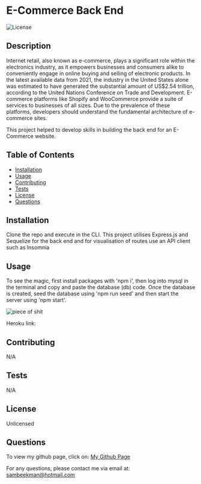 
# E-Commerce Back End

![License](https://img.shields.io/badge/License-Unlicensed-blue)


## Description

Internet retail, also known as e-commerce, plays a significant role within the electronics industry, as it empowers businesses and consumers alike to conveniently engage in online buying and selling of electronic products. In the latest available data from 2021, the industry in the United States alone was estimated to have generated the substantial amount of US$2.54 trillion, according to the United Nations Conference on Trade and Development. E-commerce platforms like Shopify and WooCommerce provide a suite of services to businesses of all sizes. Due to the prevalence of these platforms, developers should understand the fundamental architecture of e-commerce sites. 

This project helped to develop skills in building the back end for an E-Commerce website.


## Table of Contents
- [Installation](#Installation)
- [Usage](#Usage)
- [Contributing](#Contributing)
- [Tests](#Tests)
- [License](#License)
- [Questions](#Questions)


## Installation

Clone the repo and execute in the CLI. This project utilises Express.js and Sequelize for the back end and for visualisation of routes use an API client such as Insomnia


## Usage

To see the magic, first install packages with 'npm i', then log into mysql in the terminal and copy and paste the database (db) code. Once the database is created, seed the database using 'npm run seed' and then start the server using 'npm start'.

![piece of shit](https://github.com/SamBeekman/E-Commerce-Back-End/assets/131665093/8f9345b5-942d-417f-a5be-cb01d462a98e)




Heroku link: 

## Contributing

N/A


## Tests

N/A


## License

Unlicensed


## Questions

To view my github page, click on: [My Github Page](https://www.github.com/SamBeekman)

For any questions, please contact me via email at: sambeekman@hotmail.com
